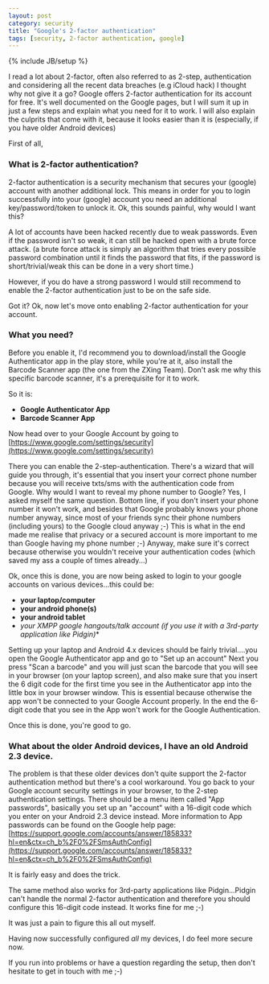 ```yaml
---
layout: post
category: security
title: "Google's 2-factor authentication"
tags: [security, 2-factor authentication, google]
---
```

{% include JB/setup %}

I read a lot about 2-factor, often also referred to as 2-step, authentication and considering all the recent data breaches (e.g iCloud hack) I thought why not give it a go? Google offers 2-factor authentication for its account for free. It's well documented on the Google pages, but I will sum it up in just a few steps and explain what you need for it to work.
I will also explain the culprits that come with it, because it looks easier than it is (especially, if you have older Android devices)

<!--more-->

First of all,

### What is 2-factor authentication?

2-factor authentication is a security mechanism that secures your (google) account with another additional lock. This means in order for you to login successfully into your (google) account you need an additional key/password/token to unlock it.
Ok, this sounds painful, why would I want this?

A lot of accounts have been hacked recently due to weak passwords.
Even if the password isn't so weak, it can still be hacked open with a brute force attack. (a brute force attack is simply an algorithm that tries every possible password combination until it finds the password that fits, if the password is short/trivial/weak this can be done in a very short time.)

However, if you do have a strong password I would still recommend to enable the 2-factor authentication just to be on the safe side.

Got it?
Ok, now let's move onto enabling 2-factor authentication for your account.

### What you need?

Before you enable it, I'd recommend you to download/install the Google Authenticator app in the play store, while you're at it, also install the Barcode Scanner app (the one from the ZXing Team). Don't ask me why this specific barcode scanner, it's a prerequisite for it to work.

So it is:

- **Google Authenticator App**
- **Barcode Scanner App**

Now head over to your Google Account by going to 
[https://www.google.com/settings/security](https://www.google.com/settings/security)

There you can enable the 2-step-authentication. There's a wizard that will guide you through, it's essential that you insert your correct phone number because you will receive txts/sms with the authentication code from Google. Why would I want to reveal my phone number to Google? Yes, I asked myself the same question. Bottom line, if you don't insert your phone number it won't work, and besides that Google probably knows your phone number anyway, since most of your friends sync their phone numbers (including yours) to the Google cloud anyway ;-)
This is what in the end made me realise that privacy or a secured account is more important to me than Google having my phone number ;-)
Anyway, make sure it's correct because otherwise you wouldn't receive your authentication codes (which saved my ass a couple of times already...)

Ok, once this is done, you are now being asked to login to your google accounts on various devices...this could be:

- **your laptop/computer**
- **your android phone(s)**
- **your android tablet**
- **your XMPP google hangouts/talk account (if you use it with a 3rd-party application like Pidgin*)**

Setting up your laptop and Android 4.x devices should be fairly trivial....you open the Google Authenticator app and go to "Set up an account"
Next you press "Scan a barcode" and you will just scan the barcode that you will see in your browser (on your laptop screen), and also make sure that you insert the 6 digit code for the first time you see in the Authenticator app into the little box in your browser window. This is essential because otherwise the app won't be connected to your Google Account properly. In the end the 6-digit code that you see in the App won't work for the Google Authentication.

Once this is done, you're good to go.

### What about the older Android devices, I have an old Android 2.3 device.

The problem is that these older devices don't quite support the 2-factor authentication method but there's a cool workaround.
You go back to your Google account security settings in your browser, to the 2-step authentication settings.
There should be a menu item called "App passwords", basically you set up an "account" with a 16-digit code which you enter on your Android 2.3 device instead.
More information to App passwords can be found on the Google help page:
[https://support.google.com/accounts/answer/185833?hl=en&ctx=ch_b%2F0%2FSmsAuthConfig](https://support.google.com/accounts/answer/185833?hl=en&ctx=ch_b%2F0%2FSmsAuthConfig)

It is fairly easy and does the trick.

The same method also works for 3rd-party applications like Pidgin...Pidgin can't handle the normal 2-factor authentication and therefore you should configure this 16-digit code instead.
It works fine for me ;-)

It was just a pain to figure this all out myself.

Having now successfully configured _all_ my devices, I do feel more secure now.

If you run into problems or have a question regarding the setup, then don't hesitate to get in touch with me ;-)


